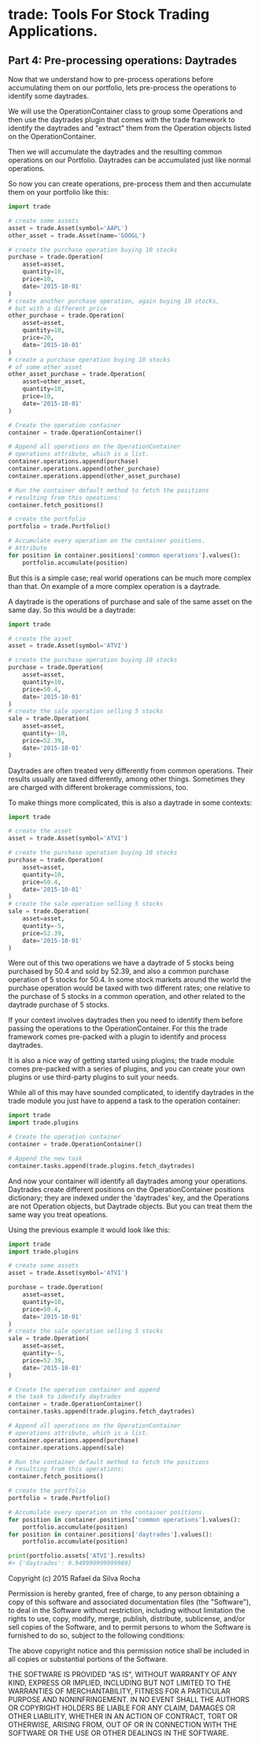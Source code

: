 # trade: Tools For Stock Trading Applications.

## Part 4: Pre-processing operations: Daytrades
Now that we understand how to pre-process operations before accumulating
them on our portfolio, lets pre-process the operations to identify some
daytrades.

We will use the OperationContainer class to group some Operations and then
use the daytrades plugin that comes with the trade framework to identify
the daytrades and "extract" them from the Operation objects listed on the
OperationContainer.

Then we will accumulate the daytrades and the resulting common operations
on our Portfolio. Daytrades can be accumulated just like normal operations.

So now you can create operations, pre-process them and then accumulate them
on your portfolio like this:

```python
import trade

# create some assets
asset = trade.Asset(symbol='AAPL')
other_asset = trade.Asset(name='GOOGL')

# create the purchase operation buying 10 stocks
purchase = trade.Operation(
    asset=asset,
    quantity=10,
    price=10,
    date='2015-10-01'
)
# create another purchase operation, again buying 10 stocks,
# but with a different price
other_purchase = trade.Operation(
    asset=asset,
    quantity=10,
    price=20,
    date='2015-10-01'
)
# create a purchase operation buying 10 stocks
# of some other asset
other_asset_purchase = trade.Operation(
    asset=other_asset,
    quantity=10,
    price=10,
    date='2015-10-01'
)

# Create the operation container
container = trade.OperationContainer()

# Append all operations on the OperationContainer
# operations attribute, which is a list.
container.operations.append(purchase)
container.operations.append(other_purchase)
container.operations.append(other_asset_purchase)

# Run the container default method to fetch the positions
# resulting from this opeations:
container.fetch_positions()

# create the portfolio
portfolio = trade.Portfolio()

# Accumulate every operation on the container positions.
# Attribute
for position in container.positions['common operations'].values():
    portfolio.accumulate(position)

```

But this is a simple case; real world operations can be much more complex than
that. On example of a more complex operation is a daytrade.

A daytrade is the operations of purchase and sale of the same asset on the same
day. So this would be a daytrade:

```python
import trade

# create the asset
asset = trade.Asset(symbol='ATVI')

# create the purchase operation buying 10 stocks
purchase = trade.Operation(
    asset=asset,
    quantity=10,
    price=50.4,
    date='2015-10-01'
)
# create the sale operation selling 5 stocks
sale = trade.Operation(
    asset=asset,
    quantity=-10,
    price=52.39,
    date='2015-10-01'
)
```

Daytrades are often treated very differently from common operations. Their
results usually are taxed differently, among other things. Sometimes they
are charged with different brokerage commissions, too.

To make things more complicated, this is also a daytrade in some contexts:

```python
import trade

# create the asset
asset = trade.Asset(symbol='ATVI')

# create the purchase operation buying 10 stocks
purchase = trade.Operation(
    asset=asset,
    quantity=10,
    price=50.4,
    date='2015-10-01'
)
# create the sale operation selling 5 stocks
sale = trade.Operation(
    asset=asset,
    quantity=-5,
    price=52.39,
    date='2015-10-01'
)
```

Were out of this two operations we have a daytrade of 5 stocks being purchased
by 50.4 and sold by 52.39, and also a common purchase operation of 5 stocks for
50.4. In some stock markets around the world the purchase operation would be
taxed with two different rates; one relative to the purchase of 5 stocks in a
common operation, and other related to the daytrade purchase of 5 stocks.

If your context involves daytrades then you need to identify them before
passing the operations to the OperationContainer. For this the trade framework
comes pre-packed with a plugin to identify and process daytrades.

It is also a nice way of getting started using plugins; the trade module comes
pre-packed with a series of plugins, and you can create your own plugins or use
third-party plugins to suit your needs.

While all of this may have sounded complicated, to identify daytrades in the
trade module you just have to append a task to the operation container:

```python
import trade
import trade.plugins

# Create the operation container
container = trade.OperationContainer()

# Append the new task
container.tasks.append(trade.plugins.fetch_daytrades)
```

And now your container will identify all daytrades among your operations.
Daytrades create different positions on the OperationContainer positions
dictionary; they are indexed under the 'daytrades' key, and the Operations
are not Operation objects, but Daytrade objects. But you can treat them
the same way you treat opeations.

Using the previous example it would look like this:

```python
import trade
import trade.plugins

# create some assets
asset = trade.Asset(symbol='ATVI')

purchase = trade.Operation(
    asset=asset,
    quantity=10,
    price=50.4,
    date='2015-10-01'
)
# create the sale operation selling 5 stocks
sale = trade.Operation(
    asset=asset,
    quantity=-5,
    price=52.39,
    date='2015-10-01'
)

# Create the operation container and append
# the task to identify daytrades
container = trade.OperationContainer()
container.tasks.append(trade.plugins.fetch_daytrades)

# Append all operations on the OperationContainer
# operations attribute, which is a list.
container.operations.append(purchase)
container.operations.append(sale)

# Run the container default method to fetch the positions
# resulting from this operations:
container.fetch_positions()

# create the portfolio
portfolio = trade.Portfolio()

# Accumulate every operation on the container positions.
for position in container.positions['common operations'].values():
    portfolio.accumulate(position)
for position in container.positions['daytrades'].values():
    portfolio.accumulate(position)

print(portfolio.assets['ATVI'].results)
#> {'daytrades': 9.949999999999989}
```


Copyright (c) 2015 Rafael da Silva Rocha

Permission is hereby granted, free of charge, to any person obtaining a copy
of this software and associated documentation files (the "Software"), to deal
in the Software without restriction, including without limitation the rights
to use, copy, modify, merge, publish, distribute, sublicense, and/or sell
copies of the Software, and to permit persons to whom the Software is
furnished to do so, subject to the following conditions:

The above copyright notice and this permission notice shall be included in
all copies or substantial portions of the Software.

THE SOFTWARE IS PROVIDED "AS IS", WITHOUT WARRANTY OF ANY KIND, EXPRESS OR
IMPLIED, INCLUDING BUT NOT LIMITED TO THE WARRANTIES OF MERCHANTABILITY,
FITNESS FOR A PARTICULAR PURPOSE AND NONINFRINGEMENT. IN NO EVENT SHALL THE
AUTHORS OR COPYRIGHT HOLDERS BE LIABLE FOR ANY CLAIM, DAMAGES OR OTHER
LIABILITY, WHETHER IN AN ACTION OF CONTRACT, TORT OR OTHERWISE, ARISING FROM,
OUT OF OR IN CONNECTION WITH THE SOFTWARE OR THE USE OR OTHER DEALINGS IN
THE SOFTWARE.
